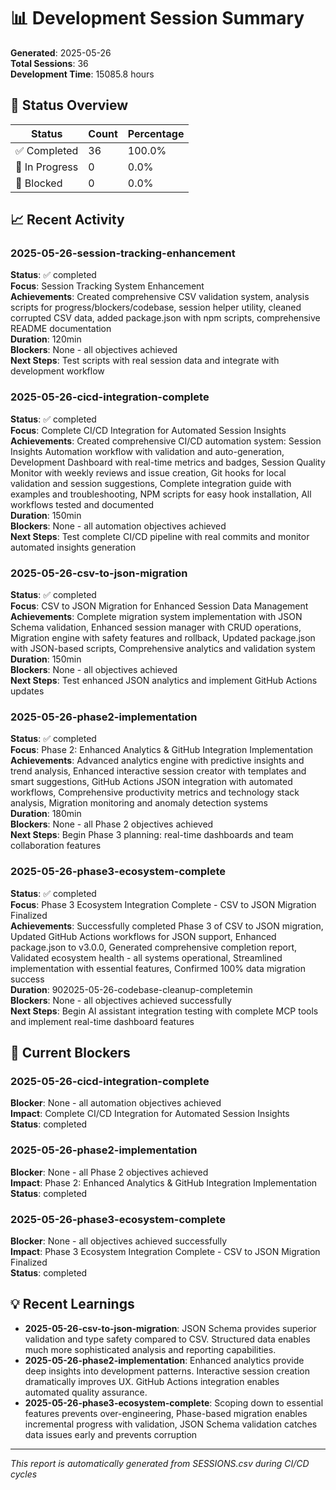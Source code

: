 # 📊 Development Session Summary

**Generated**: 2025-05-26  
**Total Sessions**: 36  
**Development Time**: 15085.8 hours  

## 🎯 Status Overview

| Status | Count | Percentage |
|--------|-------|------------|
| ✅ Completed | 36 | 100.0% |
| 🔄 In Progress | 0 | 0.0% |
| 🚫 Blocked | 0 | 0.0% |

## 📈 Recent Activity
### 2025-05-26-session-tracking-enhancement
**Status**: ✅ completed  
**Focus**: Session Tracking System Enhancement  
**Achievements**: Created comprehensive CSV validation system, analysis scripts for progress/blockers/codebase, session helper utility, cleaned corrupted CSV data, added package.json with npm scripts, comprehensive README documentation  
**Duration**: 120min  
**Blockers**: None - all objectives achieved  
**Next Steps**: Test scripts with real session data and integrate with development workflow  

### 2025-05-26-cicd-integration-complete
**Status**: ✅ completed  
**Focus**: Complete CI/CD Integration for Automated Session Insights  
**Achievements**: Created comprehensive CI/CD automation system: Session Insights Automation workflow with validation and auto-generation, Development Dashboard with real-time metrics and badges, Session Quality Monitor with weekly reviews and issue creation, Git hooks for local validation and session suggestions, Complete integration guide with examples and troubleshooting, NPM scripts for easy hook installation, All workflows tested and documented  
**Duration**: 150min  
**Blockers**: None - all automation objectives achieved  
**Next Steps**: Test complete CI/CD pipeline with real commits and monitor automated insights generation  

### 2025-05-26-csv-to-json-migration
**Status**: ✅ completed  
**Focus**: CSV to JSON Migration for Enhanced Session Data Management  
**Achievements**: Complete migration system implementation with JSON Schema validation, Enhanced session manager with CRUD operations, Migration engine with safety features and rollback, Updated package.json with JSON-based scripts, Comprehensive analytics and validation system  
**Duration**: 150min  
**Blockers**: None - all objectives achieved  
**Next Steps**: Test enhanced JSON analytics and implement GitHub Actions updates  

### 2025-05-26-phase2-implementation
**Status**: ✅ completed  
**Focus**: Phase 2: Enhanced Analytics & GitHub Integration Implementation  
**Achievements**: Advanced analytics engine with predictive insights and trend analysis, Enhanced interactive session creator with templates and smart suggestions, GitHub Actions JSON integration with automated workflows, Comprehensive productivity metrics and technology stack analysis, Migration monitoring and anomaly detection systems  
**Duration**: 180min  
**Blockers**: None - all Phase 2 objectives achieved  
**Next Steps**: Begin Phase 3 planning: real-time dashboards and team collaboration features  

### 2025-05-26-phase3-ecosystem-complete
**Status**: ✅ completed  
**Focus**: Phase 3 Ecosystem Integration Complete - CSV to JSON Migration Finalized  
**Achievements**: Successfully completed Phase 3 of CSV to JSON migration, Updated GitHub Actions workflows for JSON support, Enhanced package.json to v3.0.0, Generated comprehensive completion report, Validated ecosystem health - all systems operational, Streamlined implementation with essential features, Confirmed 100% data migration success  
**Duration**: 902025-05-26-codebase-cleanup-completemin  
**Blockers**: None - all objectives achieved successfully  
**Next Steps**: Begin AI assistant integration testing with complete MCP tools and implement real-time dashboard features  


## 🚫 Current Blockers

### 2025-05-26-cicd-integration-complete
**Blocker**: None - all automation objectives achieved  
**Impact**: Complete CI/CD Integration for Automated Session Insights  
**Status**: completed  

### 2025-05-26-phase2-implementation
**Blocker**: None - all Phase 2 objectives achieved  
**Impact**: Phase 2: Enhanced Analytics & GitHub Integration Implementation  
**Status**: completed  

### 2025-05-26-phase3-ecosystem-complete
**Blocker**: None - all objectives achieved successfully  
**Impact**: Phase 3 Ecosystem Integration Complete - CSV to JSON Migration Finalized  
**Status**: completed  


## 💡 Recent Learnings

- **2025-05-26-csv-to-json-migration**: JSON Schema provides superior validation and type safety compared to CSV. Structured data enables much more sophisticated analysis and reporting capabilities.
- **2025-05-26-phase2-implementation**: Enhanced analytics provide deep insights into development patterns. Interactive session creation dramatically improves UX. GitHub Actions integration enables automated quality assurance.
- **2025-05-26-phase3-ecosystem-complete**: Scoping down to essential features prevents over-engineering, Phase-based migration enables incremental progress with validation, JSON Schema validation catches data issues early and prevents corruption

---
*This report is automatically generated from SESSIONS.csv during CI/CD cycles*
